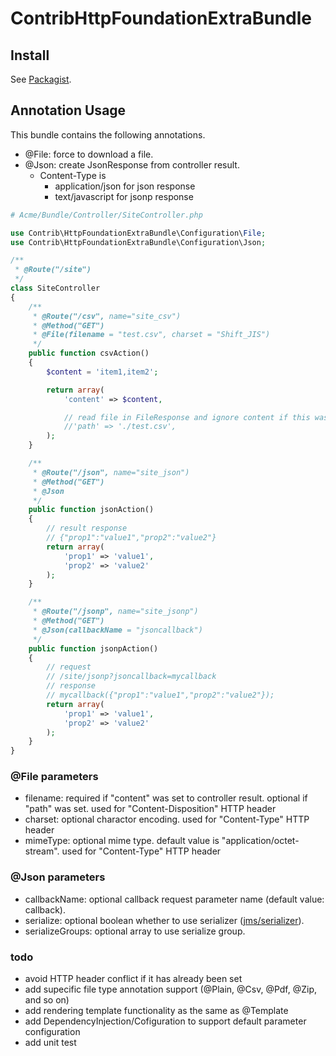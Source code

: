 ContribHttpFoundationExtraBundle
================================

## Install
See [Packagist](https://packagist.org/packages/satooshi/symfony2contrib-http-foundation-extra-bundle).


## Annotation Usage

This bundle contains the following annotations.

* @File: force to download a file.
* @Json: create JsonResponse from controller result.
	* Content-Type is
		* application/json for json response
		* text/javascript for jsonp response

```php
# Acme/Bundle/Controller/SiteController.php

use Contrib\HttpFoundationExtraBundle\Configuration\File;
use Contrib\HttpFoundationExtraBundle\Configuration\Json;

/**
 * @Route("/site")
 */
class SiteController
{
    /**
     * @Route("/csv", name="site_csv")
     * @Method("GET")
     * @File(filename = "test.csv", charset = "Shift_JIS")
     */
    public function csvAction()
    {
        $content = 'item1,item2';

        return array(
            'content' => $content,

            // read file in FileResponse and ignore content if this was set to controller result
            //'path' => './test.csv', 
        );
    }

    /**
     * @Route("/json", name="site_json")
     * @Method("GET")
     * @Json
     */
    public function jsonAction()
    {
    	// result response
    	// {"prop1":"value1","prop2":"value2"}
        return array(
        	'prop1' => 'value1',
        	'prop2' => 'value2'
        );
    }

    /**
     * @Route("/jsonp", name="site_jsonp")
     * @Method("GET")
     * @Json(callbackName = "jsoncallback")
     */
    public function jsonpAction()
    {
    	// request
    	// /site/jsonp?jsoncallback=mycallback
    	// response
    	// mycallback({"prop1":"value1","prop2":"value2"});
        return array(
        	'prop1' => 'value1',
        	'prop2' => 'value2'
        );
    }
}
```

### @File parameters

* filename: required if "content" was set to controller result. optional if "path" was set. used for "Content-Disposition" HTTP header
* charset: optional charactor encoding. used for "Content-Type" HTTP header
* mimeType: optional mime type. default value is "application/octet-stream". used for "Content-Type" HTTP header

### @Json parameters

* callbackName: optional callback request parameter name (default value: callback).
* serialize: optional boolean whether to use serializer ([jms/serializer](https://github.com/schmittjoh/serializer)).
* serializeGroups: optional array to use serialize group.

### todo

* avoid HTTP header conflict if it has already been set
* add supecific file type annotation support (@Plain, @Csv, @Pdf, @Zip, and so on)
* add rendering template functionality as the same as @Template
* add DependencyInjection/Cofiguration to support default parameter configuration
* add unit test
